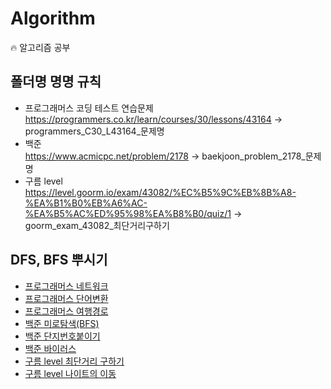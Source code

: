 # Algorithm
:fire: 알고리즘 공부

## 폴더명 명명 규칙
* 프로그래머스 코딩 테스트 연습문제  
https://programmers.co.kr/learn/courses/30/lessons/43164 -> programmers_C30_L43164_문제명
* 백준  
https://www.acmicpc.net/problem/2178 -> baekjoon_problem_2178_문제명
* 구름 level  
https://level.goorm.io/exam/43082/%EC%B5%9C%EB%8B%A8-%EA%B1%B0%EB%A6%AC-%EA%B5%AC%ED%95%98%EA%B8%B0/quiz/1 -> goorm_exam_43082_최단거리구하기

## DFS, BFS 뿌시기
* [프로그래머스 네트워크](https://github.com/ChoiSangIl/algorithm/tree/master/BFS%2CDFS/programmers_C30_L43162_networks)
* [프로그래머스 단어변환](https://github.com/ChoiSangIl/algorithm/tree/master/BFS%2CDFS/programmers_C30_L43163_words)
* [프로그래머스 여행경로](https://github.com/ChoiSangIl/algorithm/tree/master/BFS%2CDFS/programmers_C30_L43164_%EC%97%AC%ED%96%89%EA%B2%BD%EB%A1%9C)
* [백준 미로탐색(BFS)](https://github.com/ChoiSangIl/algorithm/tree/master/BFS%2CDFS/baekjoon_problem_2178_%EB%AF%B8%EB%A1%9C%ED%83%90%EC%83%89)
* [백준 단지번호붙이기](https://github.com/ChoiSangIl/algorithm/tree/master/BFS%2CDFS/baekjoon_problem_2667_%EB%8B%A8%EC%A7%80%EB%B2%88%ED%98%B8%EB%B6%99%EC%9D%B4%EA%B8%B0)
* [백준 바이러스](https://github.com/ChoiSangIl/algorithm/tree/master/BFS%2CDFS/baekjoon_problem_2606_%EB%B0%94%EC%9D%B4%EB%9F%AC%EC%8A%A4)
* [구름 level 최단거리 구하기](https://github.com/ChoiSangIl/algorithm/tree/master/BFS%2CDFS/goorm_exam_43082_%EC%B5%9C%EB%8B%A8%EA%B1%B0%EB%A6%AC%20%EA%B5%AC%ED%95%98%EA%B8%B0)
* [구름 level 나이트의 이동](https://github.com/ChoiSangIl/algorithm/tree/master/BFS%2CDFS/goorm_exam_43128_%EB%82%98%EC%9D%B4%ED%8A%B8%EC%9D%98%20%EC%9D%B4%EB%8F%99)
